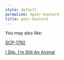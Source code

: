 ```yaml
---
style: default
permalink: Xpoor-bastard
title: poor-bastard
---
```

You may also like:

[SCP-1792](http://scp-wiki.net/scp-1792)

[I Slip, I'm Still An Animal](http://scp-wiki.net/i-slip-i-m-still-an-animal)

